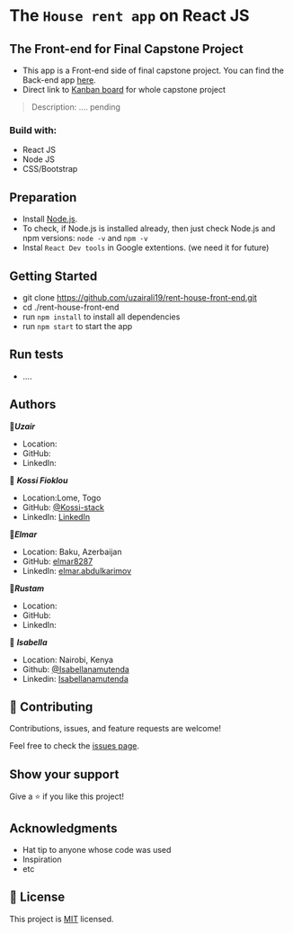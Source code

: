 # The `House rent app` on React JS
## The Front-end for Final Capstone Project

- This app is a Front-end side of final capstone project. You can find the Back-end app [here](https://github.com/Kossi-stack/rent-house-back-end). 
- Direct link to [Kanban board](https://github.com/Kossi-stack/rent-house-back-end/projects/1) for whole capstone project

> Description: .... pending

### Build with:

- React JS
- Node JS
- CSS/Bootstrap

## Preparation

- Install [Node.js](https://nodejs.org/en/).
- To check, if Node.js is installed already, then just check Node.js and npm versions: `node -v` and `npm -v`
- Instal `React Dev tools` in Google extentions. (we need it for future)

## Getting Started

- git clone https://github.com/uzairali19/rent-house-front-end.git
- cd ./rent-house-front-end
- run `npm install` to install all dependencies
- run `npm start` to start the app

## Run tests

- ....

## Authors

👤***Uzair***
- Location: 
- GitHub: []()
- LinkedIn: []()

👤 ***Kossi Fioklou***
- Location:Lome, Togo
- GitHub: [@Kossi-stack]()
- LinkedIn: [LinkedIn]()

👤***Elmar***
- Location: Baku, Azerbaijan
- GitHub: [elmar8287](https://github.com/elmar8287)
- LinkedIn: [elmar.abdulkarimov](https://www.linkedin.com/in/elmar-abdulkarimov/)

👤***Rustam***
- Location: 
- GitHub: []()
- LinkedIn: []()

👤 ***Isabella***
- Location: Nairobi, Kenya
- Github: [@Isabellanamutenda]()
- Linkedin: [Isabellanamutenda]()


## 🤝 Contributing

Contributions, issues, and feature requests are welcome!

Feel free to check the [issues page](../../issues/).

## Show your support

Give a ⭐️ if you like this project!

## Acknowledgments

- Hat tip to anyone whose code was used
- Inspiration
- etc

## 📝 License

This project is [MIT](./MIT.md) licensed.
